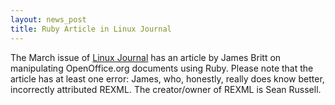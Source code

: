 ```yaml
---
layout: news_post
title: Ruby Article in Linux Journal
---
```


The March issue of [Linux Journal][1] has an article by James Britt on
manipulating OpenOffice.org documents using Ruby. Please note that the
article has at least one error: James, who, honestly, really does know
better, incorrectly attributed <span class="caps">REXML</span>. The
creator/owner of <span class="caps">REXML</span> is Sean Russell.

[1]: http://www.linuxjournal.com/modules.php?op=modload&amp;name=NS-lj-issues/issue119&amp;file=index 
